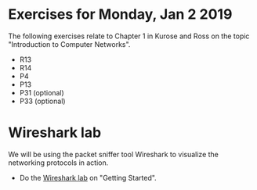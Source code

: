 # Exercises for Monday, Jan 2 2019

The following exercises relate to Chapter 1 in Kurose and Ross on the topic "Introduction to Computer Networks".

* R13
* R14
* P4
* P13
* P31 (optional)
* P33 (optional)

# Wireshark lab

We will be using the packet sniffer tool Wireshark to visualize the networking protocols in action.

* Do the [Wireshark lab](https://www-net.cs.umass.edu/wireshark-labs/) on "Getting Started".

